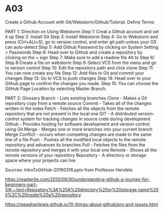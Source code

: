 # A03
Create a Github Account with Git/Webstorm/Github/Tutorial. Define Terms

PART 1: Direction on Using Webstorm
Step 1: Creat a Github account and set it up
Step 2: Install Git
Step 3: Install Webstorm
Step 4: Go to Webstorm and press (Ctrl+ALt+S), go to version control, and enter git path unless your OS can auto-detect
Step 5: Add Github Password by clicking on System Setting > Passwords
Step 6: Head over to Github and create a repository by clicking on the + sign
Step 7: Make sure to add a readme file
Alt to Step 6/ Step 8:Create a file on webstorm
Step 9 :Select VCS from the menu and go to version control
Step 10: Edit the repository path and click clone
Step 11: You can now create any file
Step 12: Add files to Git and commit your changes
Step 13: Go to VCS to push changes
Step 14: Head over to your Github page to confirm the changes you made.
Step 15: You can choose the GitHub Page Location by selecting Master Branch.

PART 2: Glossary
Branch - Lists existing branches
Clone - Makes a Git repository copy from a remote source
Commit - Takes all of the changes written in the index
Fetch - Fetches all the objects from the remote repository that are not present in the local one
GIT - A distributed version-control system for tracking changes in source code during development
Github - Provides hosting for software development and version control using Git
Merge - Merges one or more branches into your current branch
Merge Conflict - occurs when competing changes are made to the same line of a file
Push - Pushes all the modified local objects to the remote repository and advances its branches
Pull - Fetches the files from the remote repository and merges it with your local one
Remote - Shows all the remote versions of your repository
Repository - A directory or storage space where your projects can live


Sources:
IntroToGitHub-20190318.pptx from Professor Hendela

https://readwrite.com/2013/09/30/understanding-github-a-journey-for-beginners-part-1/#:~:text=Repository%3A%20A%20directory%20or%20storage,name%20it%2C%20inside%20a%20repository.

https://meaghanlewis.github.io/10-things-about-github/prs-and-issues.html

